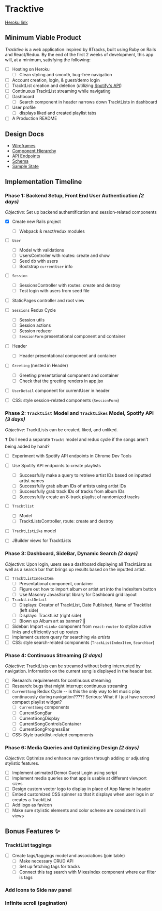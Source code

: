 # Tracktive
[Heroku link](http://link.com)

## Minimum Viable Product 
*Tracktive* is a web application inspired by 8Tracks, built using Ruby on Rails and React/Redux. By the end of the first 2 weeks of development, this app will, at a minimum, satisfying the following: 

- [ ] Hosting on Heroku
	- [ ] Clean styling and smooth, bug-free navigation
- [ ] Account creation, login, & guest/demo login
- [ ] TracktList creation and deletion (utilizing [Spotify's API](https://developer.spotify.com/web-api/))
- [ ] Continuous TracktList streaming while navigating 
- [ ] Dashboard 
	- [ ] Search component in header narrows down TracktLists in dashboard
- [ ] User profile
	- [ ] displays liked and created playlist tabs 
- [ ] A Production README

## Design Docs 

* [Wireframes]()
* [Component Hierarchy]()
* [API Endpoints]()
* [Schema]()
* [Sample State]()

## Implementation Timeline

### Phase 1: Backend Setup, Front End User Authentication *(2 days)*
*Objective*: Set up backend authentification and session-related components 

- [X] Create new Rails project
	- [ ] Webpack & react/redux modules
- [ ] `User`
	- [ ] Model with validations
	- [ ] UsersController with routes: create and show 
	- [ ] Seed db with users
	- [ ] Bootstrap `currentUser` info 
- [ ] `Session`
	- [ ] SessionsController with routes: create and destroy  
	- [ ] Test login with users from seed file 
- [ ] StaticPages controller and root view
- [ ] `Sessions` Redux Cycle 
	- [ ] Session utils
	- [ ] Session actions
	- [ ] Session reducer 
	- [ ] `SessionForm` presentational component and container
- [ ] Header 
	- [ ] Header presentational component and container
- [ ] `Greeting` (nested in Header)
	- [ ] Greeting presentational component and container
	- [ ] Check that the greeting renders in app.jsx 
- [ ] `UserDetail` component for currentUser in header 
- [ ] CSS: style session-related components (`SessionForm`)


### Phase 2: `TracktList` Model and `TracktLikes` Model, Spotify API *(3 days)*
*Objective*: TracktLists can be created, liked, and unliked. 

:question: Do I need a separate `Trackt` model and redux cycle if the songs aren't being added by hand?

- [ ] Experiment with Spotify API endpoints in Chrome Dev Tools
- [ ] Use Spotify API endpoints to create playlists 
	- [ ] Successfully make a query to retrieve artist IDs based on inputted artist names 
	- [ ] Successfully grab album IDs of artists using artist IDs
	- [ ] Successfully grab track IDs of tracks from album IDs 
	- [ ] Successfully create an 8-track playlist of randomized tracks 
- [ ] `Tracktlist` 
	- [ ] Model 
	- [ ] TracktListsController, route: create and destroy   
- [ ] `TracktListLike` model
- [ ] JBuilder views for TracktLists


### Phase 3: Dashboard, SideBar, Dynamic Search *(2 days)*
*Objective*: Upon login, users see a dashboard displaying all TracktLists as well as a search bar that
brings up results based on the inputted artist. 


- [ ] `TracktListIndexItem`
	- [ ] Presentational component, container
	- [ ] Figure out how to import album or artist art into the IndexItem button 
	- [ ] Use Masonry JavasScript library for Dashboard grid layout
- [ ] `TracktListDetail`
	- [ ] Displays: Creator of TracktList, Date Published, Name of Tracktlist (left side)
	- [ ] Displays: TracktList (right side)
	- [ ] Blown up Album art as banner? :art:
- [ ] Sidebar: Import `<Link>` component from `react-router` to stylize active links and efficiently set up routes  
- [ ] Implement custom query for searching via *artists* 
- [ ] CSS: style search-related components (`TrackListIndexItem`, `Searchbar`)

### Phase 4:  Continuous Streaming *(2 days)*
*Objective*: TracktLists can be streamed without being interrupted by navigation. 
Information on the current song is displayed in the header bar.

- [ ] Research: requirements for continuous streaming
- [ ] Research:  bugs that might interrupt continuous streaming
- [ ] `CurrentSong` Redux Cycle -- is this the only way to let music play continuously during navigation?????
Serious: What if I just have second compact playlist widget?
	- [ ] `CurrentSong` components
	- [ ] CurrentSongBar
	- [ ] CurrentSongDisplay 
	- [ ] CurrentSongControlsContainer
	- [ ] CurrentSongProgressBar
- [ ] CSS: Style tracktlist-related components 

### Phase 6:  Media Queries and Optimizing Design *(2 days)*
*Objective*: Optimize and enhance navigation through adding or adjusting stylistic features. 

- [ ] Implement animated Demo/ Guest Login using script 
- [ ] Implement media queries so that app is usable at different viewport sizes 
- [ ] Design custom vector logo to display in place of App Name in header 
- [ ] Embed customized CSS spinner so that it displays when user logs in or creates a TracktList
- [ ] Add logo as favicon
- [ ] Make sure stylistic elements and color scheme are consistent in all views 

## Bonus Features :sparkles:

### TracktList taggings
- [ ] Create tags/taggings model and associations (join table)
	- [ ] Make necessary CRUD API
	- [ ] Set up fetching tags for tracks
	- [ ] Connect this tag search with MixesIndex component where our filter is tags

### Add Icons to Side nav panel 

### Infinite  scroll (pagination)
